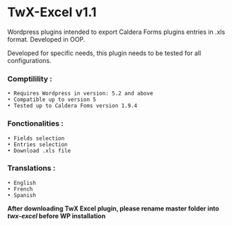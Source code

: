# TwX-Excel v1.1

Wordpress plugins intended to export Caldera Forms plugins entries in .xls format. Developed in OOP.

Developed for specific needs, this plugin needs to be tested for all configurations.

### Comptilility :
	• Requires Wordpress in version: 5.2 and above 
	• Compatible up to version 5 
	• Tested up to Caldera Foms version 1.9.4 

### Fonctionalities : 
	• Fields selection 
	• Entries selection 
	• Download .xls file

### Translations : 
	• English
	• French
	• Spanish

**After downloading TwX Excel plugin, please rename master folder into *twx-excel* before WP installation**

